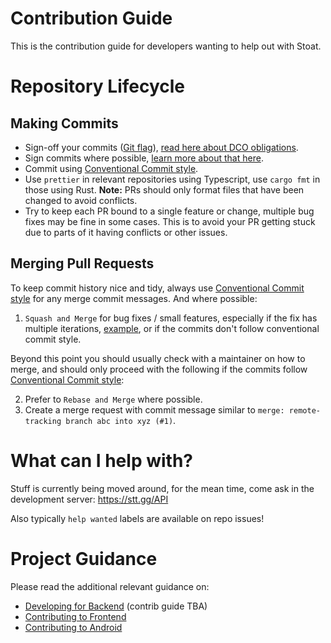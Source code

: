 # Contribution Guide

This is the contribution guide for developers wanting to help out with Stoat.

# Repository Lifecycle

## Making Commits

- Sign-off your commits ([Git flag](https://git-scm.com/docs/git-commit#Documentation/git-commit.txt---signoff)), [read here about DCO obligations](https://developercertificate.org/).
- Sign commits where possible, [learn more about that here](https://docs.github.com/en/authentication/managing-commit-signature-verification/signing-commits).
- Commit using [Conventional Commit style](https://www.conventionalcommits.org/en/v1.0.0-beta.2/).
- Use `prettier` in relevant repositories using Typescript, use `cargo fmt` in those using Rust.
  **Note:** PRs should only format files that have been changed to avoid conflicts.
- Try to keep each PR bound to a single feature or change, multiple bug fixes may be fine in some cases.
  This is to avoid your PR getting stuck due to parts of it having conflicts or other issues.

## Merging Pull Requests

To keep commit history nice and tidy, always use [Conventional Commit style](https://www.conventionalcommits.org/en/v1.0.0-beta.2/) for any merge commit messages. And where possible:

1. `Squash and Merge` for bug fixes / small features, especially if the fix has multiple iterations, [example](https://github.com/stoatchat/revite/pull/492), or if the commits don't follow conventional commit style.

Beyond this point you should usually check with a maintainer on how to merge, and should only proceed with the following if the commits follow [Conventional Commit style](https://www.conventionalcommits.org/en/v1.0.0-beta.2/):

2. Prefer to `Rebase and Merge` where possible.
3. Create a merge request with commit message similar to `merge: remote-tracking branch abc into xyz (#1)`.

# What can I help with?

Stuff is currently being moved around, for the mean time, come ask in the development server: https://stt.gg/API

Also typically `help wanted` labels are available on repo issues!

<!-- The main project board can serve as a helpful starting point:

1. If you are new to the code base or are looking for issues we really need help with, look at ["What can I help with?"](https://github.com/orgs/projects/3/views/11)
2. Issue Board ["Free Issues"](https://github.com/orgs/projects/3/views/1): issues that anyone can pick up and are generally free to work on
3. Issue Board ["Todo"](https://github.com/orgs/projects/3/views/1): these are issues that are probably fine to pick up, but please ask first since a lot of these tend to be complicated and potentially already planned
4. Working on new issues and fixes: ideally you should run new features by us, most fixes are probably going to be alright though, we wouldn't want to reject any PRs that we don't deem suitable after work has already been done. If it's a fix, make sure to make an issue for it first, if it's a new feature, it may be better suited in [Feature Suggestions](https://github.com/discussions/categories/feature-suggestions)

Any issues marked with "Future Work" or with a milestone greater than the current milestone are out of bounds and should not be worked on since it's likely that the team already has a plan in place, any work you may do may conflict with prior ideas, and your work may potentially be rejected if it does fit the criteria exactly. In general, these issues are just postponed to reduce long term technical debt, i.e. allow current issues to be handled. -->

# Project Guidance

Please read the additional relevant guidance on:

- [Developing for Backend](https://github.com/stoatchat/backend?tab=readme-ov-file#development-guide) (contrib guide TBA)
- [Contributing to Frontend](https://stoatchat.github.io/for-web/contribution-guide.html)
- [Contributing to Android](https://stoatchat.github.io/for-android/contributing/guidelines/)
